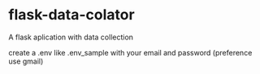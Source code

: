 # flask-data-colator
A flask aplication with data collection

create a .env like .env_sample with your email and password (preference use gmail)

